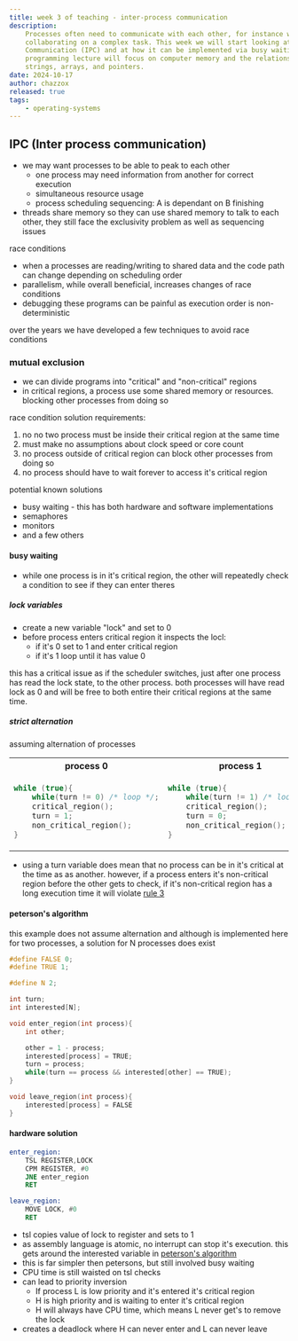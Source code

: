 ```yaml
---
title: week 3 of teaching - inter-process communication
description:
    Processes often need to communicate with each other, for instance when
    collaborating on a complex task. This week we will start looking at Inter-Process
    Communication (IPC) and at how it can be implemented via busy waiting. The C
    programming lecture will focus on computer memory and the relationship between
    strings, arrays, and pointers.
date: 2024-10-17
author: chazzox
released: true
tags:
    - operating-systems
---
```


## IPC (Inter process communication)

-   we may want processes to be able to peak to each other
    -   one process may need information from another for correct execution
    -   simultaneous resource usage
    -   process scheduling sequencing: A is dependant on B finishing
-   threads share memory so they can use shared memory to talk to each other, they
    still face the exclusivity problem as well as sequencing issues

race conditions

-   when a processes are reading/writing to shared data and the code path can change
    depending on scheduling order
-   parallelism, while overall beneficial, increases changes of race conditions
-   debugging these programs can be painful as execution order is non-deterministic

over the years we have developed a few techniques to avoid race conditions

### mutual exclusion

-   we can divide programs into "critical" and "non-critical" regions
-   in critical regions, a process use some shared memory or resources. blocking
    other processes from doing so

race condition solution requirements:

1. no no two process must be inside their critical region at the same time
2. must make no assumptions about clock speed or core count
3. <a name='rule-3' class='no-underline font-normal text-pr text-[--tw-prose-body] target:underline'>no
   process outside of critical region can block other processes from doing so</a>
4. no process should have to wait forever to access it's critical region

potential known solutions

-   busy waiting - this has both hardware and software implementations
-   semaphores
-   monitors
-   and a few others

#### busy waiting

-   while one process is in it's critical region, the other will repeatedly check a
    condition to see if they can enter theres

##### lock variables

-   create a new variable "lock" and set to 0
-   before process enters critical region it inspects the locl:
    -   if it's 0 set to 1 and enter critical region
    -   if it's 1 loop until it has value 0

this has a critical issue as if the scheduler switches, just after one process has
read the lock state, to the other process. both processes will have read lock as 0
and will be free to both entire their critical regions at the same time.

##### strict alternation

assuming alternation of processes

<table>

<tr>
<th>process 0</th>
<th>process 1</th>
</tr>
<tr>
<td>

```c
while (true){
    while(turn != 0) /* loop */;
    critical_region();
    turn = 1;
    non_critical_region();
}
```

</td>

<td>

```c
while (true){
    while(turn != 1) /* loop */;
    critical_region();
    turn = 0;
    non_critical_region();
}
```

</td>

</table>

-   using a turn variable does mean that no process can be in it's critical at the
    time as as another. however, if a process enters it's non-critical region before
    the other gets to check, if it's non-critical region has a long execution time it
    will violate [rule 3](#rule-3)

#### peterson's algorithm

this example does not assume alternation and although is implemented here for two
processes, a solution for N processes does exist

```c
#define FALSE 0;
#define TRUE 1;

#define N 2;

int turn;
int interested[N];

void enter_region(int process){
    int other;

    other = 1 - process;
    interested[process] = TRUE;
    turn = process;
    while(turn == process && interested[other] == TRUE);
}

void leave_region(int process){
    interested[process] = FALSE
}
```

#### hardware solution

```asm
enter_region:
    TSL REGISTER,LOCK
    CPM REGISTER, #0
    JNE enter_region
    RET

leave_region:
    MOVE LOCK, #0
    RET
```

-   tsl copies value of lock to register and sets to 1
-   as assembly language is atomic, no interrupt can stop it's execution. this gets
    around the interested variable in [peterson's algorithm](#petersons-algorithm)
-   this is far simpler then petersons, but still involved busy waiting
-   CPU time is still waisted on tsl checks
-   can lead to priority inversion
    -   If process L is low priority and it's entered it's critical region
    -   H is high priority and is waiting to enter it's critical region
    -   H will always have CPU time, which means L never get's to remove the lock
-   creates a deadlock where H can never enter and L can never leave
